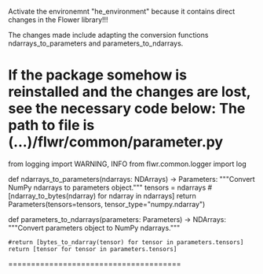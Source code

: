 Activate the environemnt "he_environment" because it contains
direct changes in the Flower library!!!

The changes made include adapting the conversion functions ndarrays_to_parameters
and parameters_to_ndarrays.

If the package somehow is reinstalled and the changes are lost, see the necessary code below:
  The path to file is (...)/flwr/common/parameter.py
============================
from logging import WARNING, INFO
from flwr.common.logger import log

def ndarrays_to_parameters(ndarrays: NDArrays) -> Parameters:
    """Convert NumPy ndarrays to parameters object."""
    tensors = ndarrays #[ndarray_to_bytes(ndarray) for ndarray in ndarrays]
    return Parameters(tensors=tensors, tensor_type="numpy.ndarray")


def parameters_to_ndarrays(parameters: Parameters) -> NDArrays:
    """Convert parameters object to NumPy ndarrays."""

    #return [bytes_to_ndarray(tensor) for tensor in parameters.tensors]
    return [tensor for tensor in parameters.tensors]
======================================